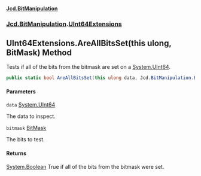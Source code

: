 #### [Jcd.BitManipulation](index.md 'index')

### [Jcd.BitManipulation](Jcd.BitManipulation.md 'Jcd.BitManipulation').[UInt64Extensions](Jcd.BitManipulation.UInt64Extensions.md 'Jcd.BitManipulation.UInt64Extensions')

## UInt64Extensions.AreAllBitsSet(this ulong, BitMask) Method

Tests if all of the bits from the bitmask are set on a [System.UInt64](https://docs.microsoft.com/en-us/dotnet/api/System.UInt64 'System.UInt64').

```csharp
public static bool AreAllBitsSet(this ulong data, Jcd.BitManipulation.BitMask bitmask);
```

#### Parameters

<a name='Jcd.BitManipulation.UInt64Extensions.AreAllBitsSet(thisulong,Jcd.BitManipulation.BitMask).data'></a>

`data` [System.UInt64](https://docs.microsoft.com/en-us/dotnet/api/System.UInt64 'System.UInt64')

The data to inspect.

<a name='Jcd.BitManipulation.UInt64Extensions.AreAllBitsSet(thisulong,Jcd.BitManipulation.BitMask).bitmask'></a>

`bitmask` [BitMask](Jcd.BitManipulation.BitMask.md 'Jcd.BitManipulation.BitMask')

The bits to test.

#### Returns

[System.Boolean](https://docs.microsoft.com/en-us/dotnet/api/System.Boolean 'System.Boolean')
True if all of the bits from the bitmask were set.
